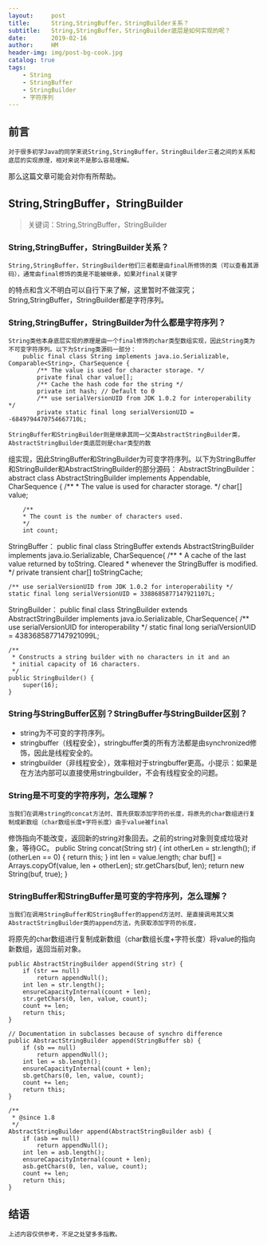 ```yaml
---
layout:     post
title:      String,StringBuffer，StringBuilder关系？
subtitle:   String,StringBuffer，StringBuilder底层是如何实现的呢？
date:       2019-02-16
author:     HM
header-img: img/post-bg-cook.jpg
catalog: true
tags:
    - String
    - StringBuffer
    - StringBuilder
    - 字符序列
---
```


## 前言

    对于很多初学Java的同学来说String,StringBuffer，StringBuilder三者之间的关系和底层的实现原理，相对来说不是那么容易理解。
那么这篇文章可能会对你有所帮助。


## String,StringBuffer，StringBuilder

>关键词：String,StringBuffer，StringBuilder

### String,StringBuffer，StringBuilder关系？ 

    String,StringBuffer，StringBuilder他们三者都是由final所修饰的类（可以查看其源码），通常由final修饰的类是不能被继承，如果对final关键字
的特点和含义不明白可以自行下来了解，这里暂时不做深究；
    String,StringBuffer，StringBuilder都是字符序列。

### String,StringBuffer，StringBuilder为什么都是字符序列？ 

    String类他本身底层实现的原理是由一个final修饰的char类型数组实现，因此String类为不可变字符序列。以下为String类源码一部分：
        public final class String implements java.io.Serializable, Comparable<String>, CharSequence {
            /** The value is used for character storage. */
            private final char value[];
            /** Cache the hash code for the string */
            private int hash; // Default to 0
            /** use serialVersionUID from JDK 1.0.2 for interoperability */
            private static final long serialVersionUID = -6849794470754667710L;

    StringBuffer和StringBuilder则是继承其同一父类AbstractStringBuilder类，AbstractStringBuilder类底层则是char类型的数
组实现，因此StringBuffer和StringBuilder为可变字符序列。以下为StringBuffer和StringBuilder和AbstractStringBuilder的部分源码：
AbstractStringBuilder：
    abstract class AbstractStringBuilder implements Appendable, CharSequence {
        /**
        * The value is used for character storage.
        */
        char[] value;

        /**
        * The count is the number of characters used.
        */
        int count;

StringBuffer：
public final class StringBuffer extends AbstractStringBuilder implements java.io.Serializable, CharSequence{
    /**
     * A cache of the last value returned by toString. Cleared
     * whenever the StringBuffer is modified.
     */
    private transient char[] toStringCache;

    /** use serialVersionUID from JDK 1.0.2 for interoperability */
    static final long serialVersionUID = 3388685877147921107L;

StringBuilder：
public final class StringBuilder extends AbstractStringBuilder implements java.io.Serializable, CharSequence{
    /** use serialVersionUID for interoperability */
    static final long serialVersionUID = 4383685877147921099L;

    /**
     * Constructs a string builder with no characters in it and an
     * initial capacity of 16 characters.
     */
    public StringBuilder() {
        super(16);
    }

### String与StringBuffer区别？StringBuffer与StringBuilder区别？

- string为不可变的字符序列。
- stringbuffer（线程安全），stringbuffer类的所有方法都是由synchronized修饰，因此是线程安全的。
- stringbuilder（非线程安全），效率相对于stringbuffer更高。小提示：如果是在方法内部可以直接使用stringbuilder，不会有线程安全的问题。

### String是不可变的字符序列，怎么理解？

    当我们在调用string的concat方法时、首先获取添加字符的长度，将原先的char数组进行复制成新数组（char数组长度+字符长度）由于value被final
修饰指向不能改变，返回新的string对象回去。之前的string对象则变成垃圾对象，等待GC。
    public String concat(String str) {
        int otherLen = str.length();
        if (otherLen == 0) {
            return this;
        }
        int len = value.length;
        char buf[] = Arrays.copyOf(value, len + otherLen);
        str.getChars(buf, len);
        return new String(buf, true);
    }

### StringBuffer和StringBuffer是可变的字符序列，怎么理解？

    当我们在调用StringBuffer和StringBuffer的append方法时、是直接调用其父类AbstractStringBuilder类的append方法，先获取添加字符的长度，
将原先的char数组进行复制成新数组（char数组长度+字符长度）将value的指向新数组，返回当前对象。

    public AbstractStringBuilder append(String str) {
        if (str == null)
            return appendNull();
        int len = str.length();
        ensureCapacityInternal(count + len);
        str.getChars(0, len, value, count);
        count += len;
        return this;
    }

    // Documentation in subclasses because of synchro difference
    public AbstractStringBuilder append(StringBuffer sb) {
        if (sb == null)
            return appendNull();
        int len = sb.length();
        ensureCapacityInternal(count + len);
        sb.getChars(0, len, value, count);
        count += len;
        return this;
    }

    /**
     * @since 1.8
     */
    AbstractStringBuilder append(AbstractStringBuilder asb) {
        if (asb == null)
            return appendNull();
        int len = asb.length();
        ensureCapacityInternal(count + len);
        asb.getChars(0, len, value, count);
        count += len;
        return this;
    }


## 结语

    上述内容仅供参考，不足之处望多多指教。

 

